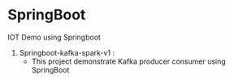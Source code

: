 # SpringBoot
IOT Demo using Springboot
<ol>
<li>
Springboot-kafka-spark-v1 :
  <ul><li> This project demonstrate Kafka producer consumer using SpringBoot</li></ul>
</li>
</ol>
